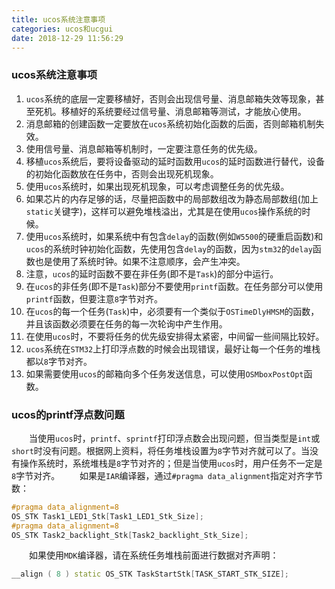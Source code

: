 ```yaml
---
title: ucos系统注意事项
categories: ucos和ucgui
date: 2018-12-29 11:56:29
---
```

### ucos系统注意事项

1. `ucos`系统的底层一定要移植好，否则会出现信号量、消息邮箱失效等现象，甚至死机。移植好的系统要经过信号量、消息邮箱等测试，才能放心使用。<!--more-->
2. 消息邮箱的创建函数一定要放在`ucos`系统初始化函数的后面，否则邮箱机制失效。
3. 使用信号量、消息邮箱等机制时，一定要注意任务的优先级。
4. 移植`ucos`系统后，要将设备驱动的延时函数用`ucos`的延时函数进行替代，设备的初始化函数放在任务中，否则会出现死机现象。
5. 使用`ucos`系统时，如果出现死机现象，可以考虑调整任务的优先级。
6. 如果芯片的内存足够的话，尽量把函数中的局部数组改为静态局部数组(加上`static`关键字)，这样可以避免堆栈溢出，尤其是在使用`ucos`操作系统的时候。
7. 使用`ucos`系统时，如果系统中有包含`delay`的函数(例如`W5500`的硬重启函数)和`ucos`的系统时钟初始化函数，先使用包含`delay`的函数，因为`stm32`的`delay`函数也是使用了系统时钟。如果不注意顺序，会产生冲突。
8. 注意，`ucos`的延时函数不要在非任务(即不是`Task`)的部分中运行。
9. 在`ucos`的非任务(即不是`Task`)部分不要使用`printf`函数。在任务部分可以使用`printf`函数，但要注意`8`字节对齐。
10. 在`ucos`的每一个任务(`Task`)中，必须要有一个类似于`OSTimeDlyHMSM`的函数，并且该函数必须要在任务的每一次轮询中产生作用。
11. 在使用`ucos`时，不要将任务的优先级安排得太紧密，中间留一些间隔比较好。
12. `ucos`系统在`STM32`上打印浮点数的时候会出现错误，最好让每一个任务的堆栈都以`8`字节对齐。
13. 如果需要使用`ucos`的邮箱向多个任务发送信息，可以使用`OSMboxPostOpt`函数。

### ucos的printf浮点数问题

&emsp;&emsp;当使用`ucos`时，`printf`、`sprintf`打印浮点数会出现问题，但当类型是`int`或`short`时没有问题。根据网上资料，将任务堆栈设置为`8`字节对齐就可以了。当没有操作系统时，系统堆栈是`8`字节对齐的；但是当使用`ucos`时，用户任务不一定是`8`字节对齐。
&emsp;&emsp;如果是`IAR`编译器，通过`#pragma data_alignment`指定对齐字节数：

``` cpp
#pragma data_alignment=8
OS_STK Task1_LED1_Stk[Task1_LED1_Stk_Size];
#pragma data_alignment=8
OS_STK Task2_backlight_Stk[Task2_backlight_Stk_Size];
```

&emsp;&emsp;如果使用`MDK`编译器，请在系统任务堆栈前面进行数据对齐声明：

``` cpp
__align ( 8 ) static OS_STK TaskStartStk[TASK_START_STK_SIZE];
```